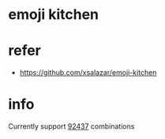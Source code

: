 # emoji kitchen

# refer

- https://github.com/xsalazar/emoji-kitchen

# info

Currently support [92437](./src/constants.ts) combinations
